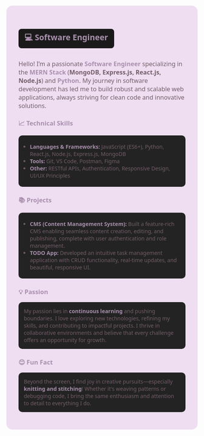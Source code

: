 
<div style="background-color: hsl(291, 42%, 91%); color:#a88fac; padding:32px; border-radius:16px; font-family:'Segoe UI', 'Arial', sans-serif;">

<h2 style="color:#a88fac; background-color:#1a1a1a; padding:8px 16px; border-radius:8px; display:inline-block;">&#x1F4BB; Software Engineer</h2>

<p style="font-size:1.15em; color:#725d68; margin-top:12px;">
  Hello! I’m a passionate <span style="color:#a88fac;font-weight:bold;">Software Engineer</span> specializing in the <span style="color:#a88fac;font-weight:bold;">MERN Stack</span> (<span style="color:#725d68;font-weight:bold;">MongoDB, Express.js, React.js, Node.js</span>) and <span style="color:#a88fac;font-weight:bold;">Python</span>. My journey in software development has led me to build robust and scalable web applications, always striving for clean code and innovative solutions.
</p>

<div style="margin-top:24px;">
  <h3 style="color:#a88fac;">&#x1F4C8; Technical Skills</h3>
  <ul style="color:#725d68; background-color:#232323; padding:20px; border-radius:10px; padding-left:30px;">
    <li><strong style="color:#a88fac;">Languages & Frameworks:</strong> JavaScript (ES6+), Python, React.js, Node.js, Express.js, MongoDB</li>
    <li><strong style="color:#a88fac;">Tools:</strong> Git, VS Code, Postman, Figma</li>
    <li><strong style="color:#a88fac;">Other:</strong> RESTful APIs, Authentication, Responsive Design, UI/UX Principles</li>
  </ul>
</div>

<div style="margin-top:24px;">
  <h3 style="color:#a88fac;">&#x1F4DA; Projects</h3>
  <ul style="color:#725d68; background-color:#232323; padding:20px; border-radius:10px; padding-left:30px;">
    <li><strong style="color:#a88fac;">CMS (Content Management System):</strong> Built a feature-rich CMS enabling seamless content creation, editing, and publishing, complete with user authentication and role management.</li>
    <li><strong style="color:#a88fac;">TODO App:</strong> Developed an intuitive task management application with CRUD functionality, real-time updates, and beautiful, responsive UI.</li>
  </ul>
</div>

<div style="margin-top:24px;">
  <h3 style="color:#a88fac;">&#x1F4A1; Passion</h3>
  <p style="color:#725d68; background-color:#232323; padding:14px; border-radius:10px;">
    My passion lies in <span style="color:#a88fac;font-weight:bold;">continuous learning</span> and pushing boundaries. I love exploring new technologies, refining my skills, and contributing to impactful projects. I thrive in collaborative environments and believe that every challenge offers an opportunity for growth.
  </p>
</div>

<div style="margin-top:24px;">
  <h3 style="color:#a88fac;">&#x1F60A; Fun Fact</h3>
  <p style="color:#725d68; background-color:#232323; padding:14px; border-radius:10px;">
    Beyond the screen, I find joy in creative pursuits—especially <span style="color:#a88fac;font-weight:bold;">knitting and stitching</span>! Whether it's weaving patterns or debugging code, I bring the same enthusiasm and attention to detail to everything I do.
  </p>
</div>

</div>
